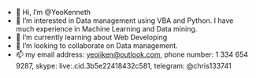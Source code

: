 - 👋 Hi, I’m @YeoKenneth
- 👀 I’m interested in Data management using VBA and Python.
  I have much experience in Machine Learning and Data mining.
- 🌱 I’m currently learning about Web Developing
- 💞️ I’m looking to collaborate on Data management.
- 📫 my email address: yeojiken@outlook.com, phone number: 1 334 654 9287, skype: live:.cid.3b5e22418432c581, telegram: @chris133741

<!---
YeoKenneth/YeoKenneth is a ✨ special ✨ repository because its `README.md` (this file) appears on your GitHub profile.
You can click the Preview link to take a look at your changes.
--->
